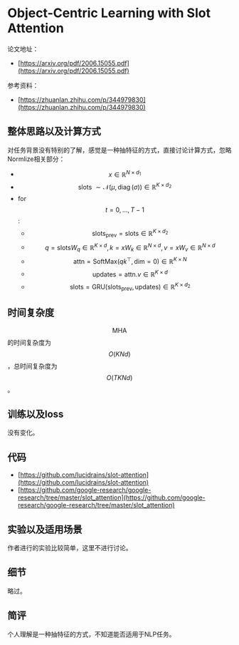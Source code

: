 # Object-Centric Learning with Slot Attention

论文地址：

- [https://arxiv.org/pdf/2006.15055.pdf](https://arxiv.org/pdf/2006.15055.pdf)

参考资料：

- [https://zhuanlan.zhihu.com/p/344979830](https://zhuanlan.zhihu.com/p/344979830)



## 整体思路以及计算方式

对任务背景没有特别的了解，感觉是一种抽特征的方式，直接讨论计算方式，忽略Normlize相关部分：

- $$x\in \mathbb R^{N\times d_1}$$
- $$\text { slots } \sim \mathcal{N}(\mu, \operatorname{diag}(\sigma)) \in \mathbb{R}^{K \times d_2}$$
- for $$t=0,\ldots ,T-1$$:
  - $$\mathrm{slots}_{\mathrm{prev}}=\mathrm{slots}\in \mathbb R^{K\times d_2}$$
  - $$q= \mathrm{slots} W_q \in \mathbb R^{K\times d},k=x W_k\in \mathbb R^{N\times d}, v=xW_v \in \mathbb R^{N\times d}$$
  - $$\mathrm{attn}=\mathrm{SoftMax}(qk^{\top} , \mathrm{dim}=0)\in \mathbb R^{K\times N}$$
  - $$\mathrm{updates=attn}.v\in \mathbb R^{K\times d}$$
  - $$\mathrm{slots= GRU(slots_{prev}, updates)} \in \mathbb R^{K\times d_2}$$



## 时间复杂度

$$\mathrm{MHA}$$的时间复杂度为$$O(KNd)$$，总时间复杂度为$$O(TKNd)$$。



## 训练以及loss

没有变化。



## 代码

- [https://github.com/lucidrains/slot-attention](https://github.com/lucidrains/slot-attention)
- [https://github.com/google-research/google-research/tree/master/slot_attention](https://github.com/google-research/google-research/tree/master/slot_attention)



## 实验以及适用场景

作者进行的实验比较简单，这里不进行讨论。



## 细节

略过。



## 简评

个人理解是一种抽特征的方式，不知道能否适用于NLP任务。

